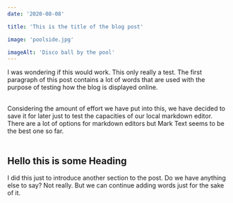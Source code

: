 ```yaml
---
date: '2020-08-08'

title: 'This is the title of the blog post'

image: 'poolside.jpg'

imageAlt: 'Disco ball by the pool'
---
```


I was wondering if this would work. This only really a test. The first paragraph of this post contains a lot of words that are used with the purpose of testing how the blog is displayed online. <br/><br/>

Considering the amount of effort we have put into this, we have decided to save it for later just to test the capacities of our local markdown editor. There are a lot of options for markdown editors but Mark Text seems to be the best one so far. <br/><br/>

## Hello this is some Heading

I did this just to introduce another section to the post. Do we have anything else to say? Not really. But we can continue adding words just for the sake of it. <br/> <br/>
